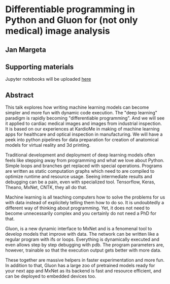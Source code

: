 # Differentiable programming in Python and Gluon for (not only medical) image analysis

## Jan Margeta


## Supporting materials
Jupyter notebooks will be uploaded [here](https://github.com/jmargeta/PyConSK2018)


## Abstract

This talk explores how writing machine learning models can become simpler and more fun with dynamic code execution. The "deep learning" paradigm is rapidly becoming "differentiable programming".
And we will see it applied to cardiac medical images and images from industrial inspection.
It is based on our experiences at KardioMe in making of machine learning apps for healthcare and optical inspection in manufacturing. We will have a peek into python pipelines for data preparation for creation of anatomical models for virtual reality and 3d printing.

Traditional development and deployment of deep learning models often feels like stepping away from programming and what we love about Python. Simple loops and branches get replaced with special operations. Programs are written as static computation graphs which need to are compiled to optimize runtime and resource usage. Seeing intermediate results and debugging can be a pain, even with specialized tool. Tensorflow, Keras, Theano, MxNet, CNTK, they all do that.

Machine learning is all teaching computers how to solve the problems for us with data instead of explicitely telling them how to do so. It is undoubtedly a different way of thinking about programming.
Yet, it does not need to become unnecessarily complex and you certainly do not need a PhD for that.

Gluon, is a new dynamic interface to MxNet and is a fenomenal tool to develop models that improve with data. The network can be written like a regular program with ifs or loops. Everything is dynamically executed and even allows step by step debugging with pdb. The program parameters are, however, trainable so that the execution output gets better with more data.

These together are massive helpers in faster experimentation and more fun. In addition to that, Gluon has a large zoo of pretrained models ready for your next app and MxNet as its backend is fast and resource efficient, and can be deployed to embedded devices too.
